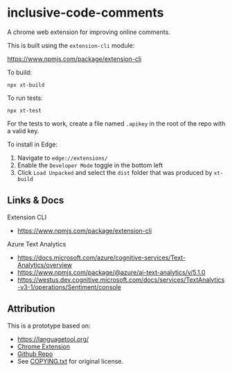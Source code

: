 # inclusive-code-comments

A chrome web extension for improving online comments.

This is built using the `extension-cli` module:

https://www.npmjs.com/package/extension-cli

To build:

    npx xt-build

To run tests:

    npx xt-test

For the tests to work, create a file named `.apikey` in the root of
the repo with a valid key.

To install in Edge:

1. Navigate to `edge://extensions/`
1. Enable the `Developer Mode` toggle in the bottom left
1. Click `Load Unpacked` and select the `dist` folder that was produced by `xt-build`

## Links & Docs

Extension CLI

* https://www.npmjs.com/package/extension-cli

Azure Text Analytics

* https://docs.microsoft.com/azure/cognitive-services/Text-Analytics/overview
* https://www.npmjs.com/package/@azure/ai-text-analytics/v/5.1.0
* https://westus.dev.cognitive.microsoft.com/docs/services/TextAnalytics-v3-1/operations/Sentiment/console

## Attribution

This is a prototype based on:

* https://languagetool.org/
* [Chrome Extension](https://chrome.google.com/webstore/detail/grammar-and-spell-checker/oldceeleldhonbafppcapldpdifcinji)
* [Github Repo](https://github.com/languagetool-org/languagetool)
* See [COPYING.txt](COPYING.txt) for original license.
